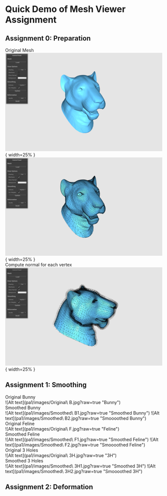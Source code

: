# Quick Demo of Mesh Viewer Assignment

## Assignment 0: Preparation
Original Mesh </br>
![Alt text](https://github.com/PeePeeDante/COMP5411-Advanced-Computer-Graphics/blob/main/pa1/images/Lion.png){ width=25% } </br>
![Alt text](https://github.com/PeePeeDante/COMP5411-Advanced-Computer-Graphics/blob/main/pa1/images/Lion%20Mesh.png){ width=25% } </br>
Compute normal for each vertex </br>
![Alt text](https://github.com/PeePeeDante/COMP5411-Advanced-Computer-Graphics/blob/main/pa1/images/Lion%20Mesh%20Normal.png){ width=25% } </br>


## Assignment 1: Smoothing
Original Bunny </br>
![Alt text](pa1/images/Original\ B.jpg?raw=true "Bunny") </br>
Smoothed Bunny </br>
![Alt text](pa1/images/Smoothed\ B1.jpg?raw=true "Smoothed Bunny")
![Alt text](pa1/images/Smoothed\ B2.jpg?raw=true "Smoooothed Bunny") </br>
Original Feline </br>
![Alt text](pa1/images/Original\ F.jpg?raw=true "Feline") </br>
Smoothed Feline </br>
![Alt text](pa1/images/Smoothed\ F1.jpg?raw=true "Smoothed Feline")
![Alt text](pa1/images/Smoothed\ F2.jpg?raw=true "Smoooothed Feline") </br>
Original 3 Holes </br>
![Alt text](pa1/images/Original\ 3H.jpg?raw=true "3H") </br>
Smoothed 3 Holes </br>
![Alt text](pa1/images/Smoothed\ 3H1.jpg?raw=true "Smoothed 3H")
![Alt text](pa1/images/Smoothed\ 3H2.jpg?raw=true "Smoooothed 3H") </br>


## Assignment 2: Deformation
